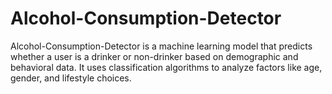 # Alcohol-Consumption-Detector
Alcohol-Consumption-Detector is a machine learning model that predicts whether a user is a drinker or non-drinker based on demographic and behavioral data. It uses classification algorithms to analyze factors like age, gender, and lifestyle choices.
